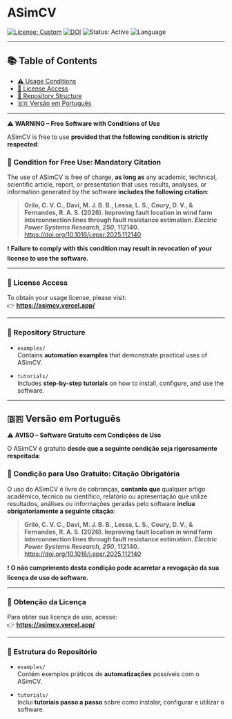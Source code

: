 # ASimCV


[![License: Custom](https://img.shields.io/badge/license-custom-blue.svg)](https://asimcv.vercel.app/)
[![DOI](https://img.shields.io/badge/DOI-10.1016%2Fj.epsr.2025.112140-blue)](https://doi.org/10.1016/j.epsr.2025.112140)
![Status: Active](https://img.shields.io/badge/status-active-brightgreen)
![Language](https://img.shields.io/badge/language-Python-blue)

---

## 📚 Table of Contents

- [⚠️ Usage Conditions](#️-usage-conditions)
- [🔐 License Access](#-license-access)
- [📁 Repository Structure](#-repository-structure)
- [🇧🇷 Versão em Português](#-versão-em-português)

---

⚠️ **WARNING – Free Software with Conditions of Use**

ASimCV is free to use **provided that the following condition is strictly respected**:

### 📌 Condition for Free Use: Mandatory Citation

The use of ASimCV is free of charge, **as long as** any academic, technical, scientific article, report, or presentation that uses results, analyses, or information generated by the software **includes the following citation**:

> **Grilo, C. V. C., Davi, M. J. B. B., Lessa, L. S., Coury, D. V., & Fernandes, R. A. S. (2026). Improving fault location in wind farm interconnection lines through fault resistance estimation. _Electric Power Systems Research, 250_, 112140.**  
> https://doi.org/10.1016/j.epsr.2025.112140

❗ **Failure to comply with this condition may result in revocation of your license to use the software.**

---

### 🔐 License Access

To obtain your usage license, please visit:  
👉 **https://asimcv.vercel.app/**

---

### 📁 Repository Structure

- `examples/`  
  Contains **automation examples** that demonstrate practical uses of ASimCV.

- `tutorials/`  
  Includes **step-by-step tutorials** on how to install, configure, and use the software.

---

## 🇧🇷 Versão em Português

⚠️ **AVISO – Software Gratuito com Condições de Uso**

O ASimCV é gratuito **desde que a seguinte condição seja rigorosamente respeitada**:

### 📌 Condição para Uso Gratuito: Citação Obrigatória

O uso do ASimCV é livre de cobranças, **contanto que** qualquer artigo acadêmico, técnico ou científico, relatório ou apresentação que utilize resultados, análises ou informações geradas pelo software **inclua obrigatoriamente a seguinte citação**:

> **Grilo, C. V. C., Davi, M. J. B. B., Lessa, L. S., Coury, D. V., & Fernandes, R. A. S. (2026). Improving fault location in wind farm interconnection lines through fault resistance estimation. _Electric Power Systems Research, 250_, 112140.**  
> https://doi.org/10.1016/j.epsr.2025.112140

❗ **O não cumprimento desta condição pode acarretar a revogação da sua licença de uso do software.**

---

### 🔐 Obtenção da Licença

Para obter sua licença de uso, acesse:  
👉 **https://asimcv.vercel.app/**

---

### 📁 Estrutura do Repositório

- `examples/`  
  Contém exemplos práticos de **automatizações** possíveis com o ASimCV.

- `tutorials/`  
  Inclui **tutoriais passo a passo** sobre como instalar, configurar e utilizar o software.
